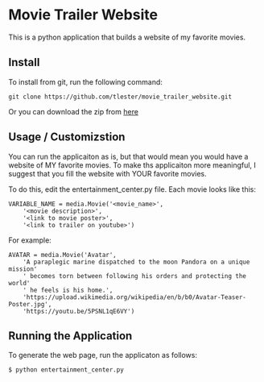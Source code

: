 # Movie Trailer Website
This is a python application that builds a website of my favorite movies.  

## Install
To install from git, run the following command:
```
git clone https://github.com/tlester/movie_trailer_website.git
```
Or you can download the zip from [here](https://github.com/tlester/movie_trailer_website/archive/master.zip)

## Usage / Customizstion

You can run the applicaiton as is, but that would mean you would have a website
of MY favorite movies.  To make ths applicaiton more meaningful, I suggest that
you fill the website with YOUR favorite movies.  

To do this, edit the entertainment_center.py file.  Each movie looks like this:
```
VARIABLE_NAME = media.Movie('<movie_name>',
    '<movie description>',
    '<link to movie poster>',
    '<link to trailer on youtube>')
```
For example:
```
AVATAR = media.Movie('Avatar',
    'A paraplegic marine dispatched to the moon Pandora on a unique mission'
    ' becomes torn between following his orders and protecting the world'
    ' he feels is his home.',
    'https://upload.wikimedia.org/wikipedia/en/b/b0/Avatar-Teaser-Poster.jpg',
    'https://youtu.be/5PSNL1qE6VY')
```
## Running the Application

To generate the web page, run the applicaton as follows:
```
$ python entertainment_center.py
```


